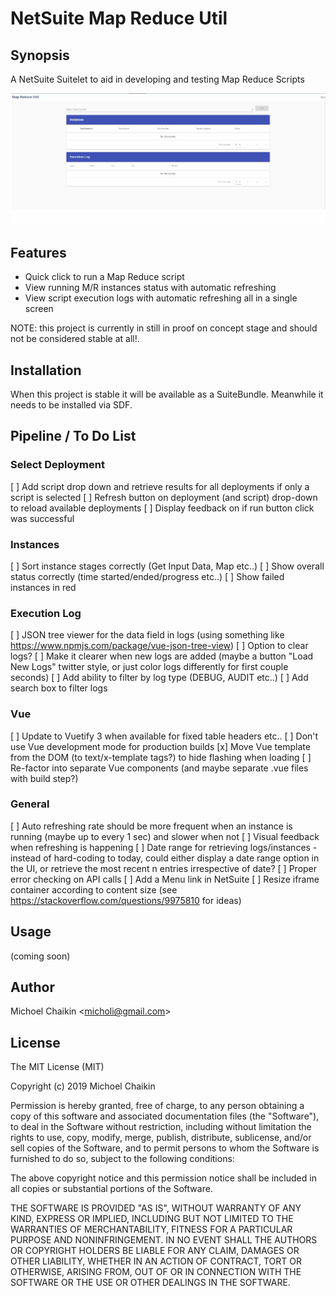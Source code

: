 # NetSuite Map Reduce Util

## Synopsis

A NetSuite Suitelet to aid in developing and testing Map Reduce Scripts

![Screen Shot 1](resource/screenshot.gif?raw=true 'Screenshot')

## Features

- Quick click to run a Map Reduce script
- View running M/R instances status with automatic refreshing
- View script execution logs with automatic refreshing
  all in a single screen

NOTE: this project is currently in still in proof on concept stage and should not be considered stable at all!.

## Installation

When this project is stable it will be available as a SuiteBundle. Meanwhile it needs to be installed via SDF.

## Pipeline / To Do List

### Select Deployment

[ ] Add script drop down and retrieve results for all deployments if only a script is selected
[ ] Refresh button on deployment (and script) drop-down to reload available deployments
[ ] Display feedback on if run button click was successful

### Instances

[ ] Sort instance stages correctly (Get Input Data, Map etc..)
[ ] Show overall status correctly (time started/ended/progress etc..)
[ ] Show failed instances in red

### Execution Log

[ ] JSON tree viewer for the data field in logs (using something like https://www.npmjs.com/package/vue-json-tree-view)
[ ] Option to clear logs?
[ ] Make it clearer when new logs are added (maybe a button "Load New Logs" twitter style, or just color logs differently for first couple seconds)
[ ] Add ability to filter by log type (DEBUG, AUDIT etc..)
[ ] Add search box to filter logs

### Vue

[ ] Update to Vuetify 3 when available for fixed table headers etc..
[ ] Don't use Vue development mode for production builds
[x] Move Vue template from the DOM (to text/x-template tags?) to hide flashing when loading
[ ] Re-factor into separate Vue components (and maybe separate .vue files with build step?)

### General

[ ] Auto refreshing rate should be more frequent when an instance is running (maybe up to every 1 sec) and slower when not
[ ] Visual feedback when refreshing is happening
[ ] Date range for retrieving logs/instances - instead of hard-coding to today, could either display a date range option in the UI, or retrieve the most recent n entries irrespective of date?
[ ] Proper error checking on API calls
[ ] Add a Menu link in NetSuite
[ ] Resize iframe container according to content size (see https://stackoverflow.com/questions/9975810 for ideas)

## Usage

(coming soon)

## Author

Michoel Chaikin <[micholi@gmail.com](mailto:micholi@gmail.com)>

## License

The MIT License (MIT)

Copyright (c) 2019 Michoel Chaikin

Permission is hereby granted, free of charge, to any person obtaining a copy of this software and associated documentation files (the "Software"), to deal in the Software without restriction, including without limitation the rights to use, copy, modify, merge, publish, distribute, sublicense, and/or sell copies of the Software, and to permit persons to whom the Software is furnished to do so, subject to the following conditions:

The above copyright notice and this permission notice shall be included in all copies or substantial portions of the Software.

THE SOFTWARE IS PROVIDED "AS IS", WITHOUT WARRANTY OF ANY KIND, EXPRESS OR IMPLIED, INCLUDING BUT NOT LIMITED TO THE WARRANTIES OF MERCHANTABILITY, FITNESS FOR A PARTICULAR PURPOSE AND NONINFRINGEMENT. IN NO EVENT SHALL THE AUTHORS OR COPYRIGHT HOLDERS BE LIABLE FOR ANY CLAIM, DAMAGES OR OTHER LIABILITY, WHETHER IN AN ACTION OF CONTRACT, TORT OR OTHERWISE, ARISING FROM, OUT OF OR IN CONNECTION WITH THE SOFTWARE OR THE USE OR OTHER DEALINGS IN THE SOFTWARE.
